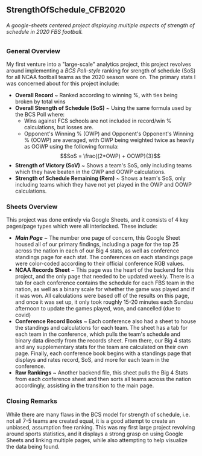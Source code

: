 ## StrengthOfSchedule_CFB2020
###### *A google-sheets centered project displaying multiple aspects of strength of schedule in 2020 FBS football.*

### General Overview

My first venture into a "large-scale" analytics project, this project revolves around implementing a *BCS Poll-style* ranking for srength of schedule (SoS) for all NCAA football teams as the 2020 season wore on. The primary stats I was concerned about for this project include:
- **Overall Record** ~ Ranked according to winning %, with ties being broken by total wins
- **Overall Strength of Schedule (SoS)** ~ Using the same formula used by the BCS Poll where:
  - Wins against FCS schools are not included in record/win % calculations, but losses are.
  - Opponent's Winning % (OWP) and Opponent's Opponent's Winning % (OOWP) are averaged, with OWP being weighted twice as heavily as OOWP using the following formula: $$SoS = \frac{(2*OWP) + OOWP}{3}$$
- **Strength of Victory (SoV)** ~ Shows a team's SoS, only including teams which they have beaten in the OWP and OOWP calculations.
- **Strength of Schedule Remaining (Rem)** ~ Shows a team's SoS, only including teams which they have not yet played in the OWP and OOWP calculations.

### Sheets Overview

This project was done entirely via Google Sheets, and it consists of 4 key pages/page types which were all interlocked. These include:
- ***Main Page*** ~ The number one page of concern, this Google Sheet housed all of our primary findings, including a page for the top 25 across the nation in each of our Big 4 stats, as well as conference standings page for each stat. The conferences on each standings page were color-coded according to their official conference RGB values.
- **NCAA Records Sheet** ~ This page was the heart of the backend for this project, and the only page that needed to be updated weekly. There is a tab for each conference contains the schedule for each FBS team in the nation, as well as a binary scale for whether the game was played and if it was won. All calculations were based off of the results on this page, and once it was set up, it only took roughly 15-20 minutes each Sundau afternoon to update the games played, won, and cancelled (due to covid)
- **Conference Record Books** ~ Each conference also had a sheet to house the standings and calculations for each team. The sheet has a tab for each team in the conference, which pulls the team's schedule and binary data directly from the records sheet. From there, our Big 4 stats and any supplementary stats for the team are calculated on their own page. Finally, each conference book begins with a standings page that displays and rates record, SoS, and more for each team in the conference.
- **Raw Rankings** ~ Another backend file, this sheet pulls the Big 4 Stats from each conference sheet and then sorts all teams across the nation accordingly, assisting in the transition to the main page.

### Closing Remarks

While there are many flaws in the BCS model for strength of schedule, i.e. not all 7-5 teams are created equal, it is a good attempt to create an unbiased, assumption free ranking. This was my first large project revolving around sports statistics, and it displays a strong grasp on using Google Sheets and linking multiple pages, while also attempting to help visualize the data being found.
